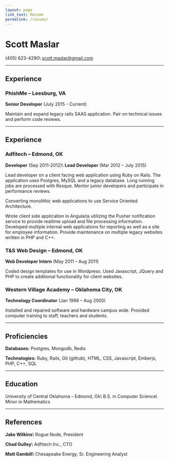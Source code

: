 ```yaml
---
layout: page
link_text: Resume
permalink: /resume/
---
```


# **Scott Maslar**
(405) 623-4290\\
[scott.maslar@gmail.com](scott.maslar@gmail.com)


------

## Experience

### PhishMe – Leesburg, VA #
**Senior Developer** (July 2015 - Current)

Maintain and expand legacy rails SAAS application. Pair on technical issues and perform code reviews.

------
 
## Experience

### Adfitech – Edmond, OK #
**Developer** (Sep 2011-2012)\\
**Lead Developer** (Mar 2012 – July 2015)
 
Lead developer on a client facing web application using Ruby on Rails. The application uses Postgres, MySQL and a legacy database. Long running jobs are processed with Resque. Mentor junior developers and participate in performance reviews.

Converting monolithic web applications to use Service Oriented Architecture. 

Wrote client side application in Angularjs utilizing the Pusher notification service to provide realtime upload and file processing information. Developed multiple internal web applications for reporting as well as a site for employee information. Provide maintenance on multiple legacy websites written in PHP and C++.

### T&S Web Design – Edmond, OK
**Web Developer Intern** (May 2011 – Aug 2011)
 
Coded design templates for use in Wordpress. Used Javascript, JQuery and PHP to create additional functionality for client websites.  

### Western Village Academy – Oklahoma City, OK
**Technology Coordinator** (Jan 1998 – Aug 2005)

Installed and repaired software and hardware campus wide. Provided computer training to staff, teachers and students.  

------

## Proficiencies

**Databases:**
Postgres, Mongodb, Redis

**Technologies:**
Ruby, Rails, Git (github), HTML, CSS, Javascript, Emberjs, PHP, C++, SQL

-------

## Education
University of Central Oklahoma – Edmond, Ok\\
B.S. in Computer Science\\
Minor in Mathematics

------

## References
**Jake Wilkins**\\
Rogue Node, President

**Chad Gulley**\\
Adfitech Inc., CTO

**Matt Gambill**\\
Chesapeake Energy, Sr. Engineering Analyst

